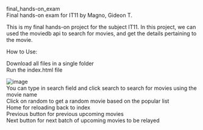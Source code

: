final_hands-on_exam  
Final hands-on exam for IT11 by Magno, Gideon T.  
  
This is my final hands-on project for the subject IT11. In this project, we can used the moviedb api to search for movies, and get the details pertaining to the movie.  
  
How to Use:  
  
Download all files in a single folder  
Run the index.html file  
  
![image](https://github.com/kiel019/IT11-Final-Drill/assets/132660338/1f7f0460-c06b-45ad-a82a-9007fa1c3ec8)  
You can type in search field and click search to search for movies using the movie name  
Click on random to get a random movie based on the popular list  
Home for reloading back to index  
Previous button for previous upcoming movies  
Next button for next batch of upcoming movies to be relayed  
